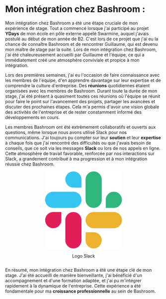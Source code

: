# Mon intégration chez Bashroom :

Mon intégration chez Bashroom a été une étape cruciale de mon expérience de stage. Tout a commencé lorsque j'ai participé au projet **YDays** de mon école en pôle externe appelé Swarmine, auquel j'avais postulé au début de mon année de B2. C'est lors de ce projet que j'ai eu la chance de connaître Bashroom et de rencontrer Guillaume, qui est devenu mon maître de stage par la suite. Lors de mon intégration chez Bashroom, j'ai été chaleureusement accueilli par Guillaume et l'équipe, ce qui a immédiatement créé une atmosphère conviviale et propice à mon intégration.

Lors des premières semaines, j'ai eu l'occasion de faire connaissance avec les membres de l'équipe, d'en apprendre davantage sur leur expertise et de comprendre la culture d'entreprise. Des **réunions** quotidiennes étaient organisées avec les membres de Bashroom. Durant toute la durée de mon stage, j'ai été présent à quasiment toutes ces réunions où l'équipe se réunit pour faire le point sur l'avancement des projets, partager les avancées et discuter des prochaines étapes. Cela m'a permis d'avoir une vision globale des activités de l'entreprise et de rester constamment informé des développements en cours.

Les membres Bashroom ont été extrêmement collaboratifs et ouverts aux questions, même lorsque nous avons utilisé Slack pour nos communications. J'ai toujours pu compter sur leur **soutien** et leur **expertise** à chaque fois que j'ai rencontré des difficultés ou que j'avais besoin de conseils, que ce soit via les messages **Slack** ou lors de nos appels en ligne. Cette atmosphère de travail favorable, renforcée par nos interactions sur Slack, a grandement contribué à ma progression et à mon intégration réussie chez Bashroom.

<div style="display: flex; justify-content: center;">
  <img src="./img/Slack.svg" style="max-height: 250px; height: 250px; width: auto;" alt="Bashroom">
</div>
<div style="display: flex; justify-content: center;">
  <p>Logo Slack</p>
</div>

En résumé, mon intégration chez Bashroom a été une étape clé de mon stage. J'ai été accueilli de manière bienveillante, j'ai bénéficié d'un accompagnement et d'une formation adaptée, et j'ai pu m'intégrer rapidement à la dynamique de l'entreprise. Cette expérience a été fondamentale pour ma **croissance professionnelle** au sein de Bashroom.